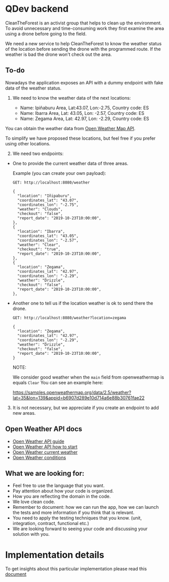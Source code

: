 # QDev backend

CleanTheForest is an activist group that helps to clean up the environment. To avoid unnecessary and time-consuming work they first examine the area using a drone before going to the field.

We need a new service to help CleanTheForest to know the weather status of the location before sending the drone with the programmed route. If the weather is bad the drone won't check out the area.

<h2> To-do </h2>

Nowadays the application exposes an API with a dummy endpoint with fake data of the weather status.

1. We need to know the weather data of the next locations:

    - Name: Ipiñaburu Area, Lat:43.07, Lon:-2.75, Country code: ES
    - Name: Ibarra Area, Lat: 43.05, Lon: -2.57, Country code: ES
    - Name: Zegama Area, Lat: 42.97, Lon: -2.29, Country code: ES


You can obtain the weather data from [Open Weather Map API](https://openweathermap.org/api).

To simplify we have proposed these locations, but feel free if you prefer using other locations.

2. We need two endpoints:
   
- One to provide the current weather data of three areas.

    Example (you can create your own payload):

    ```
    GET: http://localhost:8080/weather

    {
      "location": "Iñipaburu",
      "coordinates_lat": "43.07",
      "coordinates_lon": "-2.75",
      "weather": "Clouds",
      "checkout": "false",
      "report_date": "2019-10-23T10:00:00",
    },
    {
      "location": "Ibarra",
      "coordinates_lat": "43.05",
      "coordinates_lon": "-2.57",
      "weather": "Clear",
      "checkout": "true",
      "report_date": "2019-10-23T10:00:00",
    },
    {
      "location": "Zegama",
      "coordinates_lat": "42.97",
      "coordinates_lon": "-2.29",
      "weather": "Drizzle",
      "checkout": "false",
      "report_date": "2019-10-23T10:00:00",
    },

    ```

- Another one to tell us if the location weather is ok to send there the drone.

    ```
    GET: http://localhost:8080/weather?location=zegama

    {
      "location": "Zegama",
      "coordinates_lat": "42.97",
      "coordinates_lon": "-2.29",
      "weather": "Drizzle",
      "checkout": "false",
      "report_date": "2019-10-23T10:00:00",
    } 

    ```

    NOTE:

    We consider good weather when the `main` field from openweathermap is equals `Clear`
    You can see an example here:

    https://samples.openweathermap.org/data/2.5/weather?lat=35&lon=139&appid=b6907d289e10d714a6e88b30761fae22


3. It is not necessary, but we appreciate if you create an endpoint to add new areas.

<h2> Open Weather API docs </h2>

- [Open Weather API guide](https://openweathermap.org/guide)
- [Open Weather API how to start](https://openweathermap.org/appid#get)
- [Open Weather current weather](https://openweathermap.org/current)
- [Open Weather conditions](https://openweathermap.org/weather-conditions)

<h2> What we are looking for: </h2>

- Feel free to use the language that you want.
- Pay attention about how your code is organized.
- How you are reflecting the domain in the code.
- We love clean code.
- Remember to document: how we can run the app, how we can launch the tests and more information if you think that is relevant.
- You need to apply the testing techniques that you know. (unit, integration, contract, functional etc.)
- We are looking forward to seeing your code and discussing your solution with you.

# Implementation details

To get insights about this particular implementation please read this [document](app/README.md)